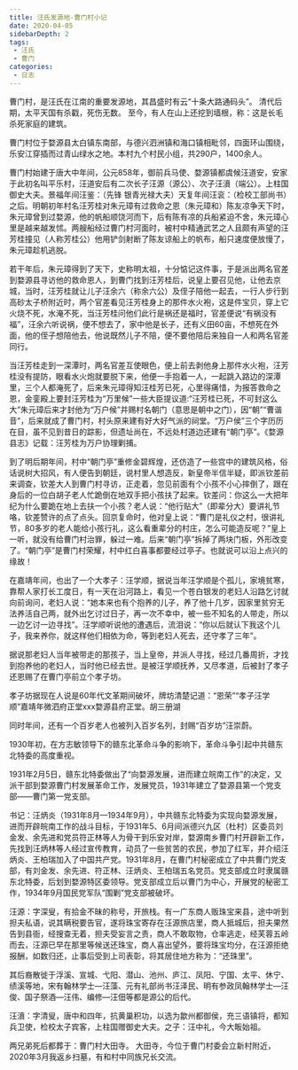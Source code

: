 ```yaml
---
title: 汪氏发源地-曹门村小记
date: 2020-04-05
sidebarDepth: 2
tags:
 - 汪氏
 - 曹门
categories:
 - 日志
---
```



曹门村，是汪氏在江南的重要发源地，其昌盛时有云“十条大路通码头”。
清代后期，太平天国有杀戳，死伤无数。
至今，有人在山上还挖到墙根，称：这是长毛杀死家庭的建筑。

曹门村位于婺源县太白镇东南部，与德兴泗洲镇和海口镇相毗邻，四面环山围绕，乐安江穿插而过青山绿水之地。本村九个村民小组，共290户，1400余人。



曹门村始建于唐大中年间，公元858年，御前兵马使、婺源镇都虞候汪道安，安家于此初名叫平乐村，汪道安后有二次长子汪源（源公）、次子汪濆（端公）。上柱国御史大夫。景福年间汪鉴：（先锋 银青光禄大夫）天复年间汪衮：（检校工部尚书）之后。明朝初年村名汪芳桂对朱元璋有过救命之恩（朱元璋和）陈友凉争天下时，朱元璋曾到过婺源，他的帆船顺饶河而下，后有陈有凉的兵船紧迫不舍，朱元璋心里是越来越发怵。两艘船经过曹门村河面时，被村中精通武艺之人且颇有声望的汪芳桂撞见（人称芳桂公）他用铲剑射断了陈友谅船上的帆布，船只速度便放慢了，朱元璋趁机逃脱。



若干年后，朱元璋得到了天下，史称明太祖，十分惦记这件事，于是派出两名官差到婺源县寻访他的救命恩人，到曹门找到汪芳桂后，说皇上要召见他，让他去京城，当时，汪芳桂就让儿子汪余六（称余六公）及侄子陪他一起去，一行人步行到高砂太子桥附近时，两个官差看见汪芳桂身上的那件水火袍，这是件宝贝，穿上它火烧不死，水淹不死，当汪芳桂问他们此行是祸还是福时，官差便说“有祸没有福”，汪余六听说祸，便不想去了，家中他是长子，还有义田60亩，不想死在外面，他的侄子想陪他去，他说既然儿子不陪，便不要他陪后来独自一人和两名官差同行。



当汪芳桂走到一深潭时，两名官差互使眼色，便上前去剥他身上那件水火袍，汪芳桂没有提防，眼看水火炮就要脱下来，他便一手抱着一人，一起跳入路边的深潭里，三个人都淹死了，后来朱元璋得知汪桂芳已死，心里得痛惜，为报答救命之恩，金銮殿上要封汪芳桂为“万里候”一些大臣提议道:“汪芳桂已死，不可封这么大”朱元璋后来才封他为“万户候”并赐村名朝门（意思是朝中之门），因“朝”“曹谐音”，后来就成了曹门村，村头原来建有好大好气派的祠堂。“万户侯”三个字历历在目，虽不见到昔日的踪影，但遗址尚在，不远处村道边还建有“朝门亭”。《婺源县志》记载：汪芳桂为万户协理剿捕。



到了明后期年间，村中“朝门亭”重修金碧辉煌，还仿造了一些宫中的建筑风格，俗话说树大招风，有人便告到朝廷，说村里人想造反，新皇帝半信半疑，即派钦差前来调查，钦差大人到曹门村寻访，正走着，忽见前面有个小孩不小心摔倒了，跟在身后的一位白胡子老人忙跪倒在地双手把小孩扶了起来。钦差问：你这么一大把年纪为什么要跪在地上去扶一个小孩？老人说：“他行贴大”（即辈分大）要讲礼节咯，钦差赞许的点了点头。回京复命时，他对皇上说：“曹门是礼仪之村，很讲礼节，80多岁的老人能给小孩行礼，这么看重辈分的村庄，怎么可能造反呢？”皇上一听，就没有给曹门村治罪，躲过一难。后来“朝门亭”拆掉了两块门板，外形改变了。“朝门亭”是曹门村荣耀，村中红白喜事都要经过亭子。也就说可以沿上点兴的缘故！



在嘉靖年间，也出了一个大孝子：汪学顺，据说当年汪学顺是个孤儿，家境贫寒，靠帮人家打长工度日，有一天在沿河路上，看见一个苍白银发的老妇人沿路乞讨就向前询问，老妇人说：“她本来也有个抱养的儿子，养了他十几岁，因家里贫穷无法养活自己两，就外出乞讨过日子，再一次不幸中，被一些不知名的人带走，所以一边乞讨一边寻找”。汪学顺听说他的遭遇后，流泪说：“你以后就认下我这个儿子，我来养你，就这样他们相依为命，等到老妇人死去，还守孝了三年”。



据说那老妇人当年被带走的那孩子，当上皇帝，并派人寻找，经过几番周折，才找到抱养他的老妇人，当时他已经去世。是被汪学顺抚养，又尽孝道，后被封了孝子还恩赐了在曹门亭前立个孝子坊。



孝子坊据现在人说是60年代文革期间破坏，牌坊清楚记道：“恩荣”“孝子汪学顺”嘉靖年微泗府正堂xxx婺源县府正堂。胡三册湖



同时年间，还有一个百岁老人也被列入百岁名列，封赐“百岁坊”汪崇蔚。



1930年初，在方志敏领导下的赣东北革命斗争的影响下，革命斗争引起中共赣东北特委的高度重视。



1931年2月5日，赣东北特委做出了“向婺源发展，进而建立皖南工作”的决定，又派干部到婺源曹门村发展革命工作，发展党员，1931年建立了婺源县第一个党支部——曹门第一党支部。



书记：汪炳炎（1931年8月—1934年9月），中共赣东北特委为实现向婺源发展，进而开辟皖南工作的战斗目标，于1931年5、6月间派德兴九区（杜村）区委员刘金发、余先进和党员符正林等人为骨干到乐安对岸，婺源南乡曹门村开辟新工作，先找到汪炳林等人经过宣传教育，动员了一些贫苦的农民，参加了红军，并介绍汪炳炎、王柏瑞加入了中国共产党。1931年8月，在曹门村秘密成立了中共曹门党支部，有刘金发、余先进、符正林、汪炳炎、王柏瑞五名党员。党支部成立时隶属赣东北特委，后划到婺源特区委领导。党支部成立后以曹门为中心，开展党的秘密工作，1934年9月国民党军队“围剿”党支部被破坏。



汪源：字深叟，有拾金不昧的称号，开旅栈。有一广东商人贩珠宝来县，途中听到担夫私语，说其瞒税要告官，遂将珠宝寄存在汪源旅店里，商人抵城后，担夫果然告到县衙，经搜查无着，担夫受妄言之责，商人不敢取物，仓率逃走，经芙蓉五岭而去，汪源已早在那里等候送还珠宝，商人喜出望外，要将珠宝均分，在汪源拒绝报酬，如数归还，止事后受到上司表彰，将其居住地方称为：“还珠里”。



其后裔散徙于浮溪、宣城、弋阳、潜山、池州、庐江、凤阳、宁国、太平、休宁、绩溪等地，宋有翰林学士—汪藻、元有礼部尚书汪泽民、明有参政凤翰林学士—汪俊、国子祭酒—汪伟、编修—汪佃等都是源公的后代。



汪濆：字清叟，唐中和四年，抗黄巢积功，以选为歙州都御侯，充三语镇将，都知兵卫使，检校太子宾客，上柱国赠御史大夫。之子：汪中礼，今大畈始祖。



两兄弟死后都葬于：曹门村大田寺。
大田寺，今位于曹门村委会立新村附近，2020年3月我返乡扫墓，有和村中同族兄长交流。